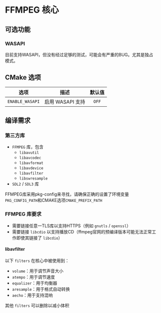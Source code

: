 # FFMPEG 核心
## 可选功能
### WASAPI
目前支持WASAPI，但没有经过足够的测试，可能会有严重的BUG。尤其是独占模式。
## CMake 选项
|选项|描述|默认值|
|:-:|:-:|:-:|
|`ENABLE_WASAPI`|启用 WASAPI 支持|`OFF`|
## 编译需求
### 第三方库
* `FFMPEG` 库，包含
    * `libavutil`
    * `libavcodec`
    * `libavformat`
    * `libavdevice`
    * `libavfilter`
    * `libswresample`
* `SDL2` / `SDL3` 库

FFMPEG库采用pkg-config来寻找，请确保正确的设置了环境变量`PKG_CONFIG_PATH`和CMAKE选项`CMAKE_PREFIX_PATH`
### FFMPEG 库要求
* 需要链接任意一TLS库以支持HTTPS（例如 `gnutls` / `openssl`）
* 需要链接 `libcdio` 以支持播放CD（ffmpeg官网的预编译版本可能无法正常工作即使其链接了 `libcdio`）
#### libavfilter
以下 `filters` 在核心中被使用到：
* `volume`：用于调节声音大小
* `atempo`：用于调节速度
* `equalizer`：用于均衡器
* `aresample`：用于格式自动转换
* `aecho`：用于支持混响

其他 `filters` 可以删除以减小体积
